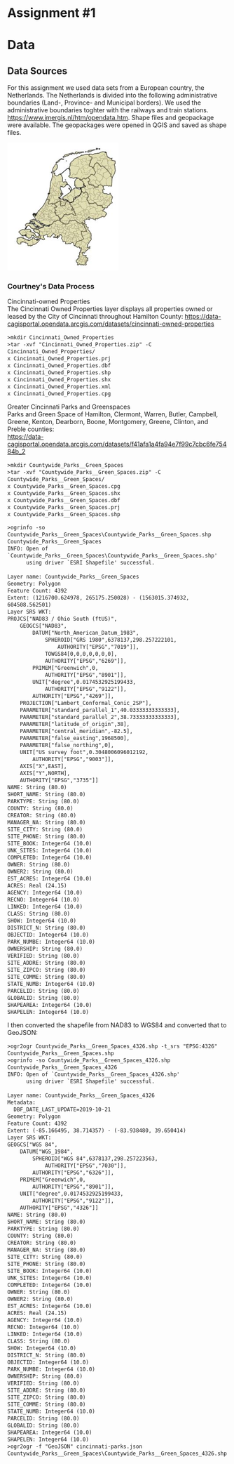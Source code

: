# Assignment #1

# Data
## Data Sources

For this assignment we used data sets from a European country, the Netherlands.
The Netherlands is divided into the following administrative boundaries (Land-, Province- and Municipal borders). We used the administrative boundaries toghter with the railways and train stations. https://www.imergis.nl/htm/opendata.htm.
Shape files and geopackage were available. The geopackages were opened in QGIS and saved as shape files.

![Landgrens](/images/Ned_Bestuurlijkegrenzen.jpg "administrative boundaries")


### Courtney's Data Process
Cincinnati-owned Properties  
The Cincinnati Owned Properties layer displays all properties owned or leased by the City of Cincinnati throughout Hamilton County:
 https://data-cagisportal.opendata.arcgis.com/datasets/cincinnati-owned-properties


```shell
>mkdir Cincinnati_Owned_Properties
>tar -xvf "Cincinnati_Owned_Properties.zip" -C Cincinnati_Owned_Properties/
x Cincinnati_Owned_Properties.prj
x Cincinnati_Owned_Properties.dbf
x Cincinnati_Owned_Properties.shp
x Cincinnati_Owned_Properties.shx
x Cincinnati_Owned_Properties.xml
x Cincinnati_Owned_Properties.cpg
  ```
Greater Cincinnati Parks and Greenspaces  
Parks and Green Space of Hamilton, Clermont, Warren, Butler, Campbell, Greene, Kenton, Dearborn, Boone, Montgomery, Greene, Clinton, and Preble counties:  
https://data-cagisportal.opendata.arcgis.com/datasets/f41afa1a4fa94e7f99c7cbc6fe75484b_2  

```shell
>mkdir Countywide_Parks__Green_Spaces
>tar -xvf "Countywide_Parks__Green_Spaces.zip" -C Countywide_Parks__Green_Spaces/
x Countywide_Parks__Green_Spaces.cpg
x Countywide_Parks__Green_Spaces.shx
x Countywide_Parks__Green_Spaces.dbf
x Countywide_Parks__Green_Spaces.prj
x Countywide_Parks__Green_Spaces.shp
```
```shell
>ogrinfo -so Countywide_Parks__Green_Spaces\Countywide_Parks__Green_Spaces.shp Countywide_Parks__Green_Spaces
INFO: Open of `Countywide_Parks__Green_Spaces\Countywide_Parks__Green_Spaces.shp'
      using driver `ESRI Shapefile' successful.

Layer name: Countywide_Parks__Green_Spaces
Geometry: Polygon
Feature Count: 4392
Extent: (1216700.624978, 265175.250028) - (1563015.374932, 604508.562501)
Layer SRS WKT:
PROJCS["NAD83 / Ohio South (ftUS)",
    GEOGCS["NAD83",
        DATUM["North_American_Datum_1983",
            SPHEROID["GRS 1980",6378137,298.257222101,
                AUTHORITY["EPSG","7019"]],
            TOWGS84[0,0,0,0,0,0,0],
            AUTHORITY["EPSG","6269"]],
        PRIMEM["Greenwich",0,
            AUTHORITY["EPSG","8901"]],
        UNIT["degree",0.0174532925199433,
            AUTHORITY["EPSG","9122"]],
        AUTHORITY["EPSG","4269"]],
    PROJECTION["Lambert_Conformal_Conic_2SP"],
    PARAMETER["standard_parallel_1",40.03333333333333],
    PARAMETER["standard_parallel_2",38.73333333333333],
    PARAMETER["latitude_of_origin",38],
    PARAMETER["central_meridian",-82.5],
    PARAMETER["false_easting",1968500],
    PARAMETER["false_northing",0],
    UNIT["US survey foot",0.3048006096012192,
        AUTHORITY["EPSG","9003"]],
    AXIS["X",EAST],
    AXIS["Y",NORTH],
    AUTHORITY["EPSG","3735"]]
NAME: String (80.0)
SHORT_NAME: String (80.0)
PARKTYPE: String (80.0)
COUNTY: String (80.0)
CREATOR: String (80.0)
MANAGER_NA: String (80.0)
SITE_CITY: String (80.0)
SITE_PHONE: String (80.0)
SITE_BOOK: Integer64 (10.0)
UNK_SITES: Integer64 (10.0)
COMPLETED: Integer64 (10.0)
OWNER: String (80.0)
OWNER2: String (80.0)
EST_ACRES: Integer64 (10.0)
ACRES: Real (24.15)
AGENCY: Integer64 (10.0)
RECNO: Integer64 (10.0)
LINKED: Integer64 (10.0)
CLASS: String (80.0)
SHOW: Integer64 (10.0)
DISTRICT_N: String (80.0)
OBJECTID: Integer64 (10.0)
PARK_NUMBE: Integer64 (10.0)
OWNERSHIP: String (80.0)
VERIFIED: String (80.0)
SITE_ADDRE: String (80.0)
SITE_ZIPCO: String (80.0)
SITE_COMME: String (80.0)
STATE_NUMB: Integer64 (10.0)
PARCELID: String (80.0)
GLOBALID: String (80.0)
SHAPEAREA: Integer64 (10.0)
SHAPELEN: Integer64 (10.0)
```
I then converted the shapefile from NAD83 to WGS84 and converted that to GeoJSON:
```shell
>ogr2ogr Countywide_Parks__Green_Spaces_4326.shp -t_srs "EPSG:4326" Countywide_Parks__Green_Spaces.shp
>ogrinfo -so Countywide_Parks__Green_Spaces_4326.shp Countywide_Parks__Green_Spaces_4326
INFO: Open of `Countywide_Parks__Green_Spaces_4326.shp'
      using driver `ESRI Shapefile' successful.

Layer name: Countywide_Parks__Green_Spaces_4326
Metadata:
  DBF_DATE_LAST_UPDATE=2019-10-21
Geometry: Polygon
Feature Count: 4392
Extent: (-85.166495, 38.714357) - (-83.938480, 39.650414)
Layer SRS WKT:
GEOGCS["WGS 84",
    DATUM["WGS_1984",
        SPHEROID["WGS 84",6378137,298.257223563,
            AUTHORITY["EPSG","7030"]],
        AUTHORITY["EPSG","6326"]],
    PRIMEM["Greenwich",0,
        AUTHORITY["EPSG","8901"]],
    UNIT["degree",0.0174532925199433,
        AUTHORITY["EPSG","9122"]],
    AUTHORITY["EPSG","4326"]]
NAME: String (80.0)
SHORT_NAME: String (80.0)
PARKTYPE: String (80.0)
COUNTY: String (80.0)
CREATOR: String (80.0)
MANAGER_NA: String (80.0)
SITE_CITY: String (80.0)
SITE_PHONE: String (80.0)
SITE_BOOK: Integer64 (10.0)
UNK_SITES: Integer64 (10.0)
COMPLETED: Integer64 (10.0)
OWNER: String (80.0)
OWNER2: String (80.0)
EST_ACRES: Integer64 (10.0)
ACRES: Real (24.15)
AGENCY: Integer64 (10.0)
RECNO: Integer64 (10.0)
LINKED: Integer64 (10.0)
CLASS: String (80.0)
SHOW: Integer64 (10.0)
DISTRICT_N: String (80.0)
OBJECTID: Integer64 (10.0)
PARK_NUMBE: Integer64 (10.0)
OWNERSHIP: String (80.0)
VERIFIED: String (80.0)
SITE_ADDRE: String (80.0)
SITE_ZIPCO: String (80.0)
SITE_COMME: String (80.0)
STATE_NUMB: Integer64 (10.0)
PARCELID: String (80.0)
GLOBALID: String (80.0)
SHAPEAREA: Integer64 (10.0)
SHAPELEN: Integer64 (10.0)
>ogr2ogr -f "GeoJSON" cincinnati-parks.json Countywide_Parks__Green_Spaces\Countywide_Parks__Green_Spaces_4326.shp
```
